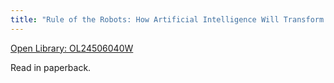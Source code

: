 ```yaml
---
title: "Rule of the Robots: How Artificial Intelligence Will Transform Everything by Martin Ford"
---
```

[Open Library: OL24506040W](https://openlibrary.org/works/OL24506040W/Rule_of_the_Robots)

Read in paperback.